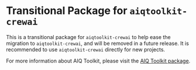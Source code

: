 <!--
SPDX-FileCopyrightText: Copyright (c) 2025, NVIDIA CORPORATION & AFFILIATES. All rights reserved.
SPDX-License-Identifier: Apache-2.0

Licensed under the Apache License, Version 2.0 (the "License");
you may not use this file except in compliance with the License.
You may obtain a copy of the License at

http://www.apache.org/licenses/LICENSE-2.0

Unless required by applicable law or agreed to in writing, software
distributed under the License is distributed on an "AS IS" BASIS,
WITHOUT WARRANTIES OR CONDITIONS OF ANY KIND, either express or implied.
See the License for the specific language governing permissions and
limitations under the License.
-->

# Transitional Package for `aiqtoolkit-crewai`
This is a transitional package for `aiqtoolkit-crewai` to help ease the migration to `aiqtoolkit-crewai`, and will be removed in a future release. It is recommended to use `aiqtoolkit-crewai` directly for new projects.

For more information about AIQ Toolkit, please visit the [AIQ Toolkit package](https://pypi.org/project/aiqtoolkit-crewai/).
